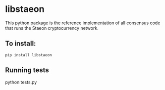 # libstaeon

This python package is the reference implementation of all consensus code that
runs the Staeon cryptocurrency network.

## To install:

    pip install libstaeon

## Running tests

   python tests.py
